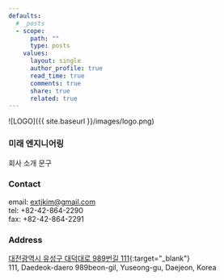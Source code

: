 ```yaml
---
defaults:
  # _posts
  - scope:
      path: ""
      type: posts
    values:
      layout: single
      author_profile: true
      read_time: true
      comments: true
      share: true
      related: true
---
```


![LOGO]({{ site.baseurl }}/images/logo.png)

### 미래 엔지니어링

회사 소개 문구

### Contact

email:	[extjkim@gmail.com](mailto:extjkim@gmail.com)<br>
tel:	+82-42-864-2290<br>
fax:	+82-42-864-2291<br>

### Address
[대전광역시 유성구 대덕대로 989번길 111](http://map.naver.com/?dlevel=12&lat=36.4255832&lng=127.3749854&query=64yA7KCE6rSR7Jet7IucIOycoOyEseq1rCDrjIDrjZXrjIDroZw5ODnrsojquLggMTEx&type=ADDRESS&tab=1&isDetailAddress=true&isNewAddress=true&rcode=07200131&enc=b64){:target="_blank"}<br>
111, Daedeok-daero 989beon-gil, Yuseong-gu, Daejeon, Korea
